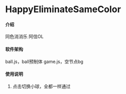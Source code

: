 # HappyEliminateSameColor

#### 介绍
同色消消乐
阿信OL

#### 软件架构
ball.js，ball预制体
game.js，空节点bg


#### 使用说明

1.  点击切换小球，全都一样通过


